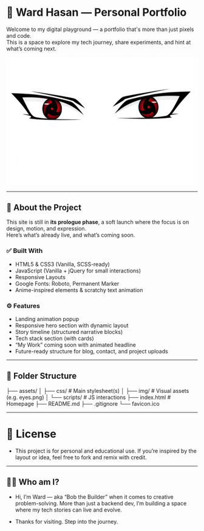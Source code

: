 # 🌙 Ward Hasan — Personal Portfolio

Welcome to my digital playground — a portfolio that's more than just pixels and code.  
This is a space to explore my tech journey, share experiments, and hint at what’s coming next.

![Hero Image](./assets/img/eyes.png)

---

## 🚀 About the Project

This site is still in **its prologue phase**, a soft launch where the focus is on design, motion, and expression.  
Here’s what’s already live, and what’s coming soon.

### ✅ Built With
- HTML5 & CSS3 (Vanilla, SCSS-ready)
- JavaScript (Vanilla + jQuery for small interactions)
- Responsive Layouts
- Google Fonts: Roboto, Permanent Marker
- Anime-inspired elements & scratchy text animation

### ⚙️ Features
- Landing animation popup
- Responsive hero section with dynamic layout
- Story timeline (structured narrative blocks)
- Tech stack section (with cards)
- “My Work” coming soon with animated headline
- Future-ready structure for blog, contact, and project uploads

---

## 📁 Folder Structure

├── assets/
│ ├── css/ # Main stylesheet(s)
│ ├── img/ # Visual assets (e.g. eyes.png)
│ └── scripts/ # JS interactions
├── index.html # Homepage
├── README.md
├── .gitignore
└── favicon.ico

----

# 📜 License
- This project is for personal and educational use. If you’re inspired by the layout or idea, feel free to fork and remix with credit.

----

## 🙋‍♂️ Who am I?
- Hi, I’m Ward — aka “Bob the Builder” when it comes to creative problem-solving.
More than just a backend dev, I’m building a space where my tech stories can live and evolve.

- Thanks for visiting. Step into the journey.